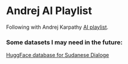 # Andrej AI Playlist

Following with Andrej Karpathy [AI playlist](https://www.youtube.com/watch?v=PaCmpygFfXo&t=5874s).


### Some datasets I may need in the future:

[HuggFace database for Sudanese Dialoge](https://huggingface.co/datasets?sort=downloads&search=sudan)